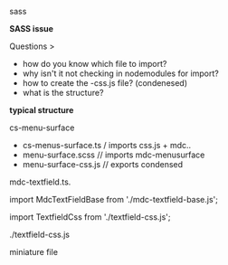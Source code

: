 sass

__SASS issue__

Questions > 

- how do you know which file to import? 
- why isn't it not checking in nodemodules for import? 
- how to create the -css.js file? (condenesed) 
- what is the structure? 

__typical structure__

cs-menu-surface
- cs-menus-surface.ts / imports css.js + mdc.. 
- menu-surface.scss // imports mdc-menusurface
- menu-surface-css.js // exports condensed

mdc-textfield.ts. 


import MdcTextFieldBase from './mdc-textfield-base.js';

import TextfieldCss from './textfield-css.js'; 

./textfield-css.js

miniature file
